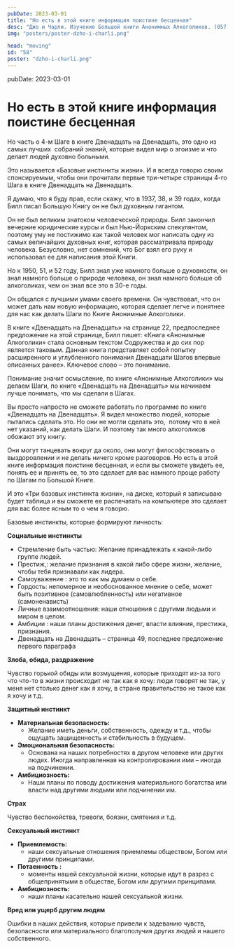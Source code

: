 ```yaml
---
pubDate: 2023-03-01
title: "Но есть в этой книге информация поистине бесценная"
desc: "Джо и Чарли. Изучение Большой книги Анонимных Алкоголиков. (057)"
img: "posters/poster-dzho-i-charli.png"

head: "moving"
id: "58"
poster: "dzho-i-charli.png"
---
```


pubDate: 2023-03-01

# Но есть в этой книге информация поистине бесценная

Но часть о 4-м Шаге в книге Двенадцать на Двенадцать, это одно из самых лучших  собраний знаний, которые видел мир о эгоизме и что делает людей духовно больными.

Это называется «Базовые инстинкты жизни». И я всегда говорю своим спонсируемым, чтобы они прочитали первые три-четыре страницы 4-го Шага в книге Двенадцать на Двенадцать.

Я думаю, что я буду прав, если скажу, что в 1937, 38, и 39 годах, когда Билл писал Большую Книгу он не был духовным гигантом.

Он не был великим знатоком человеческой природы. Билл закончил вечерние юридические курсы и был Нью-Йоркским спекулянтом, поэтому уму не постижимо как такой человек мог написать одну из самых величайших духовных книг, которая рассматривала природу человека. Безусловно, нет сомнений, что Бог взял его руку и использовал ее для написания этой Книги.

Но к 1950, 51, и 52 году, Билл знал уже намного больше о духовности, он знал намного больше о природе человека, он знал намного больше об алкоголиках, чем он знал все это в 30-е годы.

Он общался с лучшими умами своего времени. Он чувствовал, что он может дать нам новую информацию, которая сделает легче и понятнее для нас как делать Шаги по Книге Анонимные Алкоголики.

В книге «Двенадцать на Двенадцать» на странице 22, предпоследнее предложение на этой странице, Билл пишет: «Книга «Анонимные Алкоголики» стала основным текстом Содружества и до сих пор является таковым. Данная книга представляет собой попытку расширенного и углубленного понимания Двенадцати Шагов впервые описанных ранее». Ключевое слово – это понимание.

Понимание значит осмысление, по книге «Анонимные Алкоголики» мы делаем Шаги, по книге «Двенадцать на Двенадцать» мы начинаем лучше понимать, что мы сделали в Шагах.

Вы просто напросто не сможете работать по программе по книге «Двенадцать на Двенадцать». Я видел множество людей, которые пытались сделать это. Но они не могли сделать это,  потому что в ней нет указаний, как делать Шаги. И поэтому так много алкоголиков обожают эту книгу.

Они могут танцевать вокруг да около, они могут философствовать о выздоровлении и не делать ничего кроме разговоров. Но есть в этой книге информация поистине бесценная, и если вы сможете увидеть ее, понять ее и принять ее, то это сделает для вас намного проще работу по Шагам по Большой Книге.

И это «Три базовых инстинкта жизни», на диске, который я записываю будет таблица и вы сможете ее распечатать на компьютере это сделает для вас более ясным то о чем я говорю.

Базовые инстинкты, которые формируют личность:

**Социальные инстинкты**

- Стремление быть частью: Желание принадлежать к какой-либо группе людей.
- Престиж,: желание признания в какой либо сфере жизни, желание, чтобы тебя признавали как лидера.
- Самоуважение : это то как мы думаем о себе.
- Гордость: непомерное и необоснованное мнение о себе, может быть позитивное (самовлюбленность) или негативное (самоненависть)
- Личные взаимоотношения: наши отношения с другими людьми и миром в целом.
- Амбиции : наши планы достижения денег, власти влияния, престижа, признания.
- Двенадцать на Двенадцать – страница 49, последнее предложение первого параграфа

**Злоба, обида, раздражение**

Чувство горькой обиды или возмущения, которые приходят из-за того что что-то в жизни происходит не так как я хочу: люди говорят не так, у меня нет столько денег как я хочу, в стране правительство не такое как я хочу и т.д.

**Защитный инстинкт**

- **Материальная безопасность:**
  - Желание иметь деньги, собственность, одежду и т.д., чтобы ощущать защищенность и стабильность в будущем.
- **Эмоциональная безопасность:**
  - Основана на наших потребностях в другом человеке или других людях. Иногда направленная на контролировании ими – иногда на подчинении.
- **Амбициозность:**
  - Наши планы по поводу достижения материального богатства или власти над другими людьми или подчинении им.

**Страх**

Чувство беспокойства, тревоги, боязни, смятения и т.д.

**Сексуальный инстинкт**

- **Приемлемость:**
  - наши сексуальные отношения приемлемы обществом, Богом или другими принципами.
- **Потаенность :**
  - моменты нашей сексуальной жизни, которые идут в разрез с общепринятыми в обществе, Богом или другими принципами.
- **Амбициозность:**
  - наши планы касательно нашей сексуальной жизни.

**Вред или ущерб другим людям**

Ошибки в наших действия, которые привели к задеванию чувств, безопасности или материального благополучия других людей и нашего собственного.
